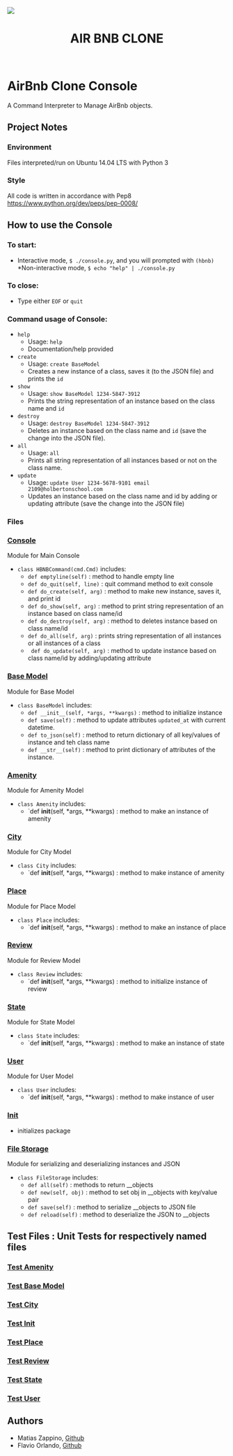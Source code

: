 ![](https://camo.githubusercontent.com/9ebbf60e208b031d4dcf7db6ffc19fe0339d0ff3/68747470733a2f2f692e6962622e636f2f64354e38354e682f68626e622e706e67)
<h1 align ="center"> AIR BNB CLONE </h1><br>

# AirBnb Clone Console
A Command Interpreter to Manage AirBnb objects.

## Project Notes

### Environment
Files interpreted/run on Ubuntu 14.04 LTS with Python 3

### Style
All code is written in accordance with Pep8 https://www.python.org/dev/peps/pep-0008/

## How to use the Console

### To start:
* Interactive mode, `$ ./console.py`, and you will prompted with `(hbnb)`
*Non-interactive mode, `$ echo "help" | ./console.py`

### To close:
* Type either `EOF` or `quit`

### Command usage of Console:
* `help`
  * Usage: `help`
  * Documentation/help provided
* `create`
  * Usage: `create BaseModel`
  * Creates a new instance of a class, saves it (to the JSON file) and prints the `id`
* `show`
  * Usage: `show BaseModel 1234-5847-3912`
  * Prints the string representation of an instance based on the class name and `id`
* `destroy`
  * Usage: `destroy BaseModel 1234-5847-3912`
  * Deletes an instance based on the class name and `id` (save the change into the JSON file). 
* `all`
  * Usage: `all`
  * Prints all string representation of all instances based or not on the class name.
* `update`
  * Usage: `update User 1234-5678-9101 email 2109@holbertonschool.com`
  * Updates an instance based on the class name and id by adding or updating attribute (save the change into the JSON file)

### Files

### [Console](./console.py)
Module for Main Console
* `class HBNBCommand(cmd.Cmd)` includes:
  * `def emptyline(self)` : method to handle empty line 
  * `def do_quit(self, line)` : quit command method to exit console
  * `def do_create(self, arg)` : method to make new instance, saves it, and print id
  * `def do_show(self, arg)` : method to print string representation of an instance based on class name/id
  * `def do_destroy(self, arg)` : method to deletes instance based on class name/id
  * `def do_all(self, arg)` : prints string representation of all instances or all instances of a class
  * ` def do_update(self, arg)` : method to update instance based on class name/id by adding/updating attribute

### [Base Model](./models/base_model.py)
Module for Base Model
* `class BaseModel` includes:
  * `def __init__(self, *args, **kwargs)` : method to initialize instance
  * `def save(self)` : method to update attributes `updated_at` with current datetime.
  * `def to_json(self)` : method to return dictionary of all key/values of instance and teh class name
  * `def __str__(self)` : method to print dictionary of attributes of the instance.

### [Amenity](./models/amenity.py)
Module for Amenity Model
* `class Amenity` includes:
  * `def __init__(self, *args, **kwargs) : method to make an instance of amenity

### [City](./models/city.py)
Module for City Model
* `class City` includes:
  * `def __init__(self, *args, **kwargs) : method to make instance of amenity

### [Place](./models/place.py)
Module for Place Model
* `class Place` includes:
  * `def __init__(self, *args, **kwargs) : method to make an instance of place

### [Review](./models/review.py)
Module for Review Model
* `class Review` includes:
  * `def __init__(self, *args, **kwargs) : method to initialize instance of review

### [State](./models/state.py)
Module for State Model
* `class State` includes:
  * `def __init__(self, *args, **kwargs) : method to make an instance of state

### [User](./models/user.py)
Module for User Model
* `class User` includes:
  * `def __init__(self, *args, **kwargs) : method to make instance of user

### [Init](./models/__init__.py)
* initializes package

### [File Storage](./models/engine/file_storage.py)
Module for serializing and deserializing instances and JSON
* `class FileStorage` includes:
  * `def all(self)` : methods to return __objects
  * `def new(self, obj)` : method to set obj in __objects with key/value pair 
  * `def save(self)` : method to serialize __objects to JSON file
  * `def reload(self)` : method to deserialize the JSON to __objects

## Test Files : Unit Tests for respectively named files

### [Test Amenity](./tests/models/test_amenity.py)
### [Test Base Model](./tests/models/test_base_model.py)
### [Test City](./tests/models/test_city.py)
### [Test Init](./tests/models/test__init__.py)
### [Test Place](./tests/models/test_place.py)
### [Test Review](./tests/models/test_review.py)
### [Test State](./tests/models/test_state.py)
### [Test User](./tests/models/test_user.py)

## Authors
* Matias Zappino, <a href='https://github.com/matiaszappino'>Github</a>
* Flavio Orlando, <a href='https://github.com/flaviomco'>Github</a>
